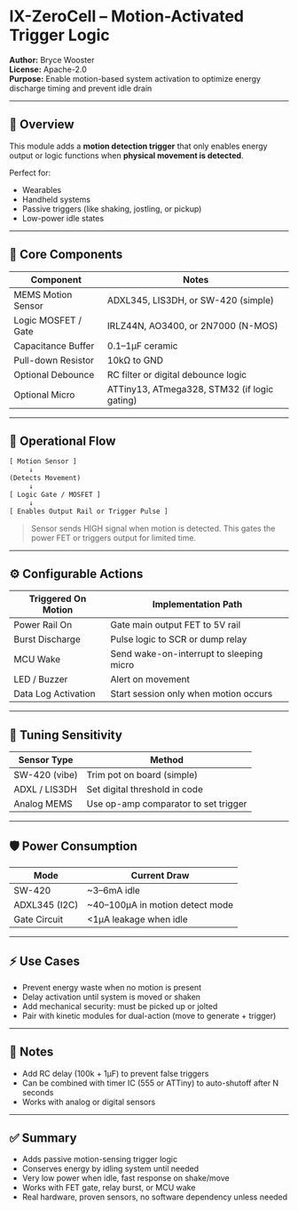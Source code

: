 # IX-ZeroCell – Motion-Activated Trigger Logic

**Author:** Bryce Wooster  
**License:** Apache-2.0  
**Purpose:** Enable motion-based system activation to optimize energy discharge timing and prevent idle drain

---

## 🧠 Overview

This module adds a **motion detection trigger** that only enables energy output or logic functions when **physical movement is detected**.

Perfect for:

- Wearables  
- Handheld systems  
- Passive triggers (like shaking, jostling, or pickup)  
- Low-power idle states

---

## 🧱 Core Components

| Component           | Notes                                          |
|----------------------|------------------------------------------------|
| MEMS Motion Sensor   | ADXL345, LIS3DH, or SW-420 (simple)  
| Logic MOSFET / Gate  | IRLZ44N, AO3400, or 2N7000 (N-MOS)  
| Capacitance Buffer   | 0.1–1µF ceramic  
| Pull-down Resistor   | 10kΩ to GND  
| Optional Debounce    | RC filter or digital debounce logic  
| Optional Micro       | ATTiny13, ATmega328, STM32 (if logic gating)  

---

## 📶 Operational Flow

```txt
[ Motion Sensor ]
     ↓
(Detects Movement)
     ↓
[ Logic Gate / MOSFET ]
     ↓
[ Enables Output Rail or Trigger Pulse ]
```

> Sensor sends HIGH signal when motion is detected. This gates the power FET or triggers output for limited time.

---

## ⚙️ Configurable Actions

| Triggered On Motion | Implementation Path             |
|----------------------|----------------------------------|
| Power Rail On        | Gate main output FET to 5V rail  
| Burst Discharge      | Pulse logic to SCR or dump relay  
| MCU Wake             | Send wake-on-interrupt to sleeping micro  
| LED / Buzzer         | Alert on movement  
| Data Log Activation  | Start session only when motion occurs  

---

## 🔧 Tuning Sensitivity

| Sensor Type   | Method                              |
|----------------|--------------------------------------|
| SW-420 (vibe) | Trim pot on board (simple)  
| ADXL / LIS3DH | Set digital threshold in code  
| Analog MEMS   | Use op-amp comparator to set trigger  

---

## 🛡️ Power Consumption

| Mode        | Current Draw     |
|--------------|------------------|
| SW-420       | ~3–6mA idle  
| ADXL345 (I2C)| ~40–100µA in motion detect mode  
| Gate Circuit | <1µA leakage when idle  

---

## ⚡ Use Cases

- Prevent energy waste when no motion is present  
- Delay activation until system is moved or shaken  
- Add mechanical security: must be picked up or jolted  
- Pair with kinetic modules for dual-action (move to generate + trigger)

---

## 🧠 Notes

- Add RC delay (100k + 1µF) to prevent false triggers  
- Can be combined with timer IC (555 or ATTiny) to auto-shutoff after N seconds  
- Works with analog or digital sensors  

---

## ✅ Summary

- Adds passive motion-sensing trigger logic  
- Conserves energy by idling system until needed  
- Very low power when idle, fast response on shake/move  
- Works with FET gate, relay burst, or MCU wake  
- Real hardware, proven sensors, no software dependency unless needed

